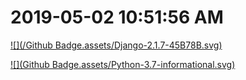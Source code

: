 # 2019-05-02 10:51:56 AM 

[![](/Github Badge.assets/Django-2.1.7-45B78B.svg)](https://www.djangoproject.com/)

[![](Github Badge.assets/Python-3.7-informational.svg)](https://www.python.org/)

